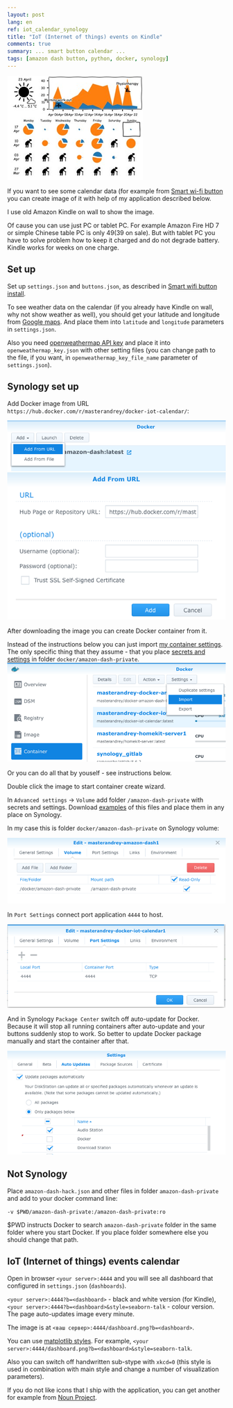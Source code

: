 ```yaml
---
layout: post
lang: en
ref: iot_calendar_synology
title: "IoT (Internet of things) events on Kindle"
comments: true
summary: ... smart button calendar ...
tags: [amazon dash button, python, docker, synology]
---
```


![](/images/iot_calendar_colour1.jpg)

If you want to see some calendar data (for example from
[Smart wi-fi button](http://masterandrey.com/posts/en/amazon_dash_button_hack/)
you can create image of it with help of my application described below.

I use old Amazon Kindle on wall to show the image.

Of cause you can use just PC or tablet PC. For example Amazon Fire HD 7 or simple Chinese table PC
is only $49 ($39 on sale).
But with tablet PC you have to solve problem how to keep it charged and do not degrade battery.
Kindle works for weeks on one charge.

## Set up

Set up `settings.json` and `buttons.json`, as described in 
[Smart wifi button install](http://masterandrey.com/posts/en/amazon_dash_button_hack_install/).

To see weather data on the calendar (if you already have Kindle on wall, why not show weather as well),
you should get your latitude and longitude from [Google maps](https://support.google.com/maps/answer/18539?co=GENIE.Platform%3DDesktop&hl=en).
And place them into `latitude` and `longitude` parameters in `settings.json`.

Also you need
[openweathermap API key](https://home.openweathermap.org/users/sign_up) and place it into
`openweathermap_key.json` with other setting files (you can change path to the file, if you want, 
in `openweathermap_key_file_name` parameter of `settings.json`).

## Synology set up

Add Docker image from URL `https://hub.docker.com/r/masterandrey/docker-iot-calendar/`:

![](/images/dash_synology_docker_image.png)
![](/images/dash_synology_docker_url.png)

After downloading the image you can create Docker container from it.

Instead of the instructions below you can just import 
[my container settings](https://github.com/masterandrey/docker-amazon-dash-button-hack/tree/master/synology).
The only specific thing that they assume - that you place [secrets and settings](https://github.com/masterandrey/docker-amazon-dash-button-hack/tree/master/amazon-dash-private)
in folder `docker/amazon-dash-private`.
![](/images/synology_import_settings.png)

Or you can do all that by youself - see instructions below.

Double click the image to start container create wizard.

In `Advanced settings` -> `Volume` add folder `/amazon-dash-private` with secrets and settings.
Download [examples](https://github.com/masterandrey/docker-amazon-dash-button-hack/tree/master/amazon-dash-private) 
of this files and place them in any place on Synology. 

In my case this is folder `docker/amazon-dash-private` on Synology volume:

![](/images/dash_synology_docker_volume.png)

In `Port Settings` connect port application `4444` to host.

![](/images/calendar_synology_docker_port.png)

And in Synology `Package Center` switch off auto-update for Docker.
Because it will stop all running containers after auto-update and your buttons suddenly stop to work.
So better to update Docker package manually and start the container after that.

![](/images/dash_synology_docker_autoupdate.png)

## Not Synology

Place `amazon-dash-hack.json` and other files in folder 
`amazon-dash-private` and add to your docker command line:

    -v $PWD/amazon-dash-private:/amazon-dash-private:ro
    
$PWD instructs Docker to search `amazon-dash-private` folder in the same folder 
where you start Docker.
If you place folder somewhere else you should change that path.

## IoT (Internet of things) events calendar

Open in browser `<your server>:4444` and you will see all dashboard that configured in `settings.json`
(`dashboards`).

`<your server>:4444?b=<dashboard>` - black and white version (for Kindle),
`<your server>:4444?b=<dashboard>&style=seaborn-talk` - colour version. The page auto-updates
image every minute.

The image is at `<ваш сервер>:4444/dashboard.png?b=<dashboard>`.
 
You can use 
[matplotlib styles](https://tonysyu.github.io/raw_content/matplotlib-style-gallery/gallery.html).
For example, `<your server>:4444/dashboard.png?b=<dashboard>&style=seaborn-talk`.

Also you can switch off handwritten sub-stype with `xkcd=0` (this style is used in combination
with main style and change a number of visualization parameters).

If you do not like icons that I ship with the application, you can get another for example from 
[Noun Project](https://thenounproject.com).